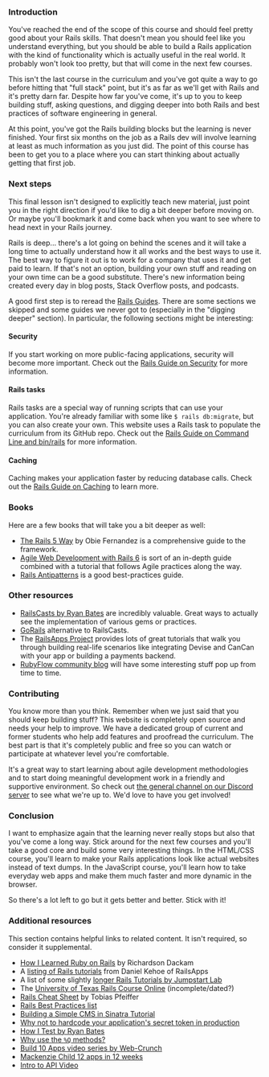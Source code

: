### Introduction

You've reached the end of the scope of this course and should feel pretty good about your Rails skills.  That doesn't mean you should feel like you understand everything, but you should be able to build a Rails application with the kind of functionality which is actually useful in the real world.  It probably won't look too pretty, but that will come in the next few courses.

This isn't the last course in the curriculum and you've got quite a way to go before hitting that "full stack" point, but it's as far as we'll get with Rails and it's pretty darn far.  Despite how far you've come, it's up to you to keep building stuff, asking questions, and digging deeper into both Rails and best practices of software engineering in general.

At this point, you've got the Rails building blocks but the learning is never finished.  Your first six months on the job as a Rails dev will involve learning at least as much information as you just did.  The point of this course has been to get you to a place where you can start thinking about actually getting that first job.  

### Next steps

This final lesson isn't designed to explicitly teach new material, just point you in the right direction if you'd like to dig a bit deeper before moving on.  Or maybe you'll bookmark it and come back when you want to see where to head next in your Rails journey.  

Rails is deep... there's a lot going on behind the scenes and it will take a long time to actually understand how it all works and the best ways to use it.  The best way to figure it out is to work for a company that uses it and get paid to learn.  If that's not an option, building your own stuff and reading on your own time can be a good substitute.  There's new information being created every day in blog posts, Stack Overflow posts, and podcasts.  

A good first step is to reread the [Rails Guides](http://guides.rubyonrails.org/index.html).  There are some sections we skipped and some guides we never got to (especially in the "digging deeper" section).  In particular, the following sections might be interesting:

#### Security

If you start working on more public-facing applications, security will become more important.  Check out the [Rails Guide on Security](http://guides.rubyonrails.org/security.html) for more information.

#### Rails tasks

Rails tasks are a special way of running scripts that can use your application.  You're already familiar with some like `$ rails db:migrate`, but you can also create your own.  This website uses a Rails task to populate the curriculum from its GitHub repo.  Check out the [Rails Guide on Command Line and bin/rails](http://guides.rubyonrails.org/command_line.html) for more information.

#### Caching

Caching makes your application faster by reducing database calls.  Check out the [Rails Guide on Caching](http://guides.rubyonrails.org/caching_with_rails.html) to learn more.

### Books

Here are a few books that will take you a bit deeper as well:

- [The Rails 5 Way](https://leanpub.com/tr5w) by Obie Fernandez is a comprehensive guide to the framework.
- [Agile Web Development with Rails 6](https://pragprog.com/titles/rails6/agile-web-development-with-rails-6/) is sort of an in-depth guide combined with a tutorial that follows Agile practices along the way.
- [Rails Antipatterns](http://www.amazon.com/Rails-AntiPatterns-Refactoring-Addison-Wesley-Professional/dp/0321604814) is a good best-practices guide.

### Other resources

- [RailsCasts by Ryan Bates](http://railscasts.com/) are incredibly valuable.  Great ways to actually see the implementation of various gems or practices.
- [GoRails](https://gorails.com/) alternative to RailsCasts.
- The [RailsApps Project](https://tutorials.railsapps.org/) provides lots of great tutorials that walk you through building real-life scenarios like integrating Devise and CanCan with your app or building a payments backend.
- [RubyFlow community blog](http://www.rubyflow.com/) will have some interesting stuff pop up from time to time.

### Contributing

You know more than you think.  Remember when we just said that you should keep building stuff?  This website is completely open source and needs your help to improve.  We have a dedicated group of current and former students who help add features and proofread the curriculum.  The best part is that it's completely public and free so you can watch or participate at whatever level you're comfortable.

It's a great way to start learning about agile development methodologies and to start doing meaningful development work in a friendly and supportive environment.  So check out [the general channel on our Discord server](https://discordapp.com/channels/505093832157691914/505093832157691916) to see what we're up to.  We'd love to have you get involved!

### Conclusion

I want to emphasize again that the learning never really stops but also that you've come a long way.  Stick around for the next few courses and you'll take a good core and build some very interesting things.  In the HTML/CSS course, you'll learn to make your Rails applications look like actual websites instead of text dumps.  In the JavaScript course, you'll learn how to take everyday web apps and make them much faster and more dynamic in the browser.  

So there's a lot left to go but it gets better and better.  Stick with it!

### Additional resources

This section contains helpful links to related content. It isn't required, so consider it supplemental.

- [How I Learned Ruby on Rails](https://medium.com/how-i-learned-ruby-rails/e08c94e2a51e) by Richardson Dackam
- A [listing of Rails tutorials](https://tutorials.railsapps.org/rails-tutorial) from Daniel Kehoe of RailsApps
- A list of some slightly [longer Rails Tutorials by Jumpstart Lab](http://tutorials.jumpstartlab.com/)
- The [University of Texas Rails Course Online](http://schneems.com/ut-rails) (incomplete/dated?)
- [Rails Cheat Sheet](http://pragtob.github.io/rails-beginner-cheatsheet/index.html) by Tobias Pfeiffer
- [Rails Best Practices list](http://rails-bestpractices.com/)
- [Building a Simple CMS in Sinatra Tutorial](http://www.sitepoint.com/a-simple-content-management-system-in-sinatra/)
- [Why not to hardcode your application's secret token in production](http://daniel.fone.net.nz/blog/2013/05/20/a-better-way-to-manage-the-rails-secret-token/)
- [How I Test by Ryan Bates](http://railscasts.com/episodes/275-how-i-test)
- [Why use the `%Q` methods?](http://stackoverflow.com/questions/10144543/what-is-the-use-case-for-rubys-q-q-quoting-methods)
- [Build 10 Apps video series by Web-Crunch](https://www.youtube.com/watch?v=4ABesTeDKmQ&list=PL01nNIgQ4uxNkDZNMON-TrzDVNIk3cOz4)
- [Mackenzie Child 12 apps in 12 weeks](https://medium.com/ruby-on-rails/how-i-finally-learned-rails-95e9b832675b#.mw99m5wat)
- [Intro to API Video](https://www.youtube.com/watch?v=oBW_VNg4qD0)
